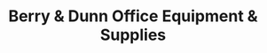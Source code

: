---
title: "Berry & Dunn Office Equipment & Supplies"
url: /rainsville/berry-and-dunn-office-equipment-and-supplies/
shop: office supplies
---